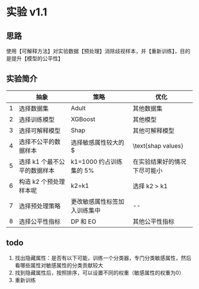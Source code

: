 # 实验 v1.1

## 思路

使用【可解释方法】对实验数据【预处理】消除歧视样本，并【重新训练】，目的是提升【模型的公平性】

## 实验简介

|      | 抽象                         | 策略                                      | 优化                                                   |
| ---- | ---------------------------- | ----------------------------------------- | ------------------------------------------------------ |
| 1    | 选择数据集                   | Adult                                     | 其他数据集                                             |
| 2    | 选择训练模型                 | XGBoost                                   | 其他模型                                               |
| 3    | 选择可解释模型               | Shap                                      | 其他可解释模型                                         |
| 4    | 选择不公平的数据样本         | 选择敏感属性较大的 $|\text{shap values}|$ | 其他更好的策略，利用可解释的输出来选择不公平的数据样本 |
| 5    | 选择 k1 个最不公平的数据样本 | k1=1000 约占训练集的 5%                   | 在实验结果好的情况下尽可能小                           |
| 6    | 构造 k2 个预处理样本呢       | k2=k1                                     | 选择 k2 > k1                                           |
| 7    | 选择预处理策略               | 更改敏感属性标签加入训练集中              | --                                                     |
| 8    | 选择公平性指标               | DP 和 EO                                  | 其他公平性指标                                         |

## todo

1. 找出隐藏属性：是否有以下可能，训练一个分类器，专门分类敏感属性，然后看哪些属性对敏感属性的分类贡献较大
2. 找到隐藏属性后，按照排序，可以设置不同的权重（敏感属性的权重为0）
3. 重新训练
